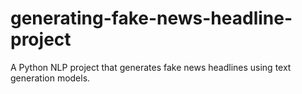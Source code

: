 # generating-fake-news-headline-project
A Python NLP project that generates fake news headlines using text generation models.
